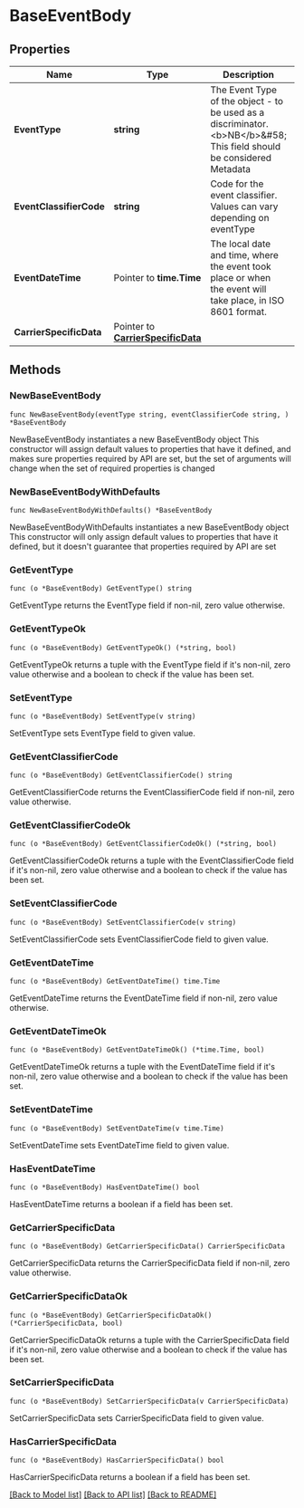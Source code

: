 # BaseEventBody

## Properties

Name | Type | Description | Notes
------------ | ------------- | ------------- | -------------
**EventType** | **string** | The Event Type of the object - to be used as a discriminator. &lt;b&gt;NB&lt;/b&gt;&amp;#58; This field should be considered Metadata | 
**EventClassifierCode** | **string** | Code for the event classifier. Values can vary depending on eventType | 
**EventDateTime** | Pointer to **time.Time** | The local date and time, where the event took place or when the event will take place, in ISO 8601 format. | [optional] 
**CarrierSpecificData** | Pointer to [**CarrierSpecificData**](CarrierSpecificData.md) |  | [optional] 

## Methods

### NewBaseEventBody

`func NewBaseEventBody(eventType string, eventClassifierCode string, ) *BaseEventBody`

NewBaseEventBody instantiates a new BaseEventBody object
This constructor will assign default values to properties that have it defined,
and makes sure properties required by API are set, but the set of arguments
will change when the set of required properties is changed

### NewBaseEventBodyWithDefaults

`func NewBaseEventBodyWithDefaults() *BaseEventBody`

NewBaseEventBodyWithDefaults instantiates a new BaseEventBody object
This constructor will only assign default values to properties that have it defined,
but it doesn't guarantee that properties required by API are set

### GetEventType

`func (o *BaseEventBody) GetEventType() string`

GetEventType returns the EventType field if non-nil, zero value otherwise.

### GetEventTypeOk

`func (o *BaseEventBody) GetEventTypeOk() (*string, bool)`

GetEventTypeOk returns a tuple with the EventType field if it's non-nil, zero value otherwise
and a boolean to check if the value has been set.

### SetEventType

`func (o *BaseEventBody) SetEventType(v string)`

SetEventType sets EventType field to given value.


### GetEventClassifierCode

`func (o *BaseEventBody) GetEventClassifierCode() string`

GetEventClassifierCode returns the EventClassifierCode field if non-nil, zero value otherwise.

### GetEventClassifierCodeOk

`func (o *BaseEventBody) GetEventClassifierCodeOk() (*string, bool)`

GetEventClassifierCodeOk returns a tuple with the EventClassifierCode field if it's non-nil, zero value otherwise
and a boolean to check if the value has been set.

### SetEventClassifierCode

`func (o *BaseEventBody) SetEventClassifierCode(v string)`

SetEventClassifierCode sets EventClassifierCode field to given value.


### GetEventDateTime

`func (o *BaseEventBody) GetEventDateTime() time.Time`

GetEventDateTime returns the EventDateTime field if non-nil, zero value otherwise.

### GetEventDateTimeOk

`func (o *BaseEventBody) GetEventDateTimeOk() (*time.Time, bool)`

GetEventDateTimeOk returns a tuple with the EventDateTime field if it's non-nil, zero value otherwise
and a boolean to check if the value has been set.

### SetEventDateTime

`func (o *BaseEventBody) SetEventDateTime(v time.Time)`

SetEventDateTime sets EventDateTime field to given value.

### HasEventDateTime

`func (o *BaseEventBody) HasEventDateTime() bool`

HasEventDateTime returns a boolean if a field has been set.

### GetCarrierSpecificData

`func (o *BaseEventBody) GetCarrierSpecificData() CarrierSpecificData`

GetCarrierSpecificData returns the CarrierSpecificData field if non-nil, zero value otherwise.

### GetCarrierSpecificDataOk

`func (o *BaseEventBody) GetCarrierSpecificDataOk() (*CarrierSpecificData, bool)`

GetCarrierSpecificDataOk returns a tuple with the CarrierSpecificData field if it's non-nil, zero value otherwise
and a boolean to check if the value has been set.

### SetCarrierSpecificData

`func (o *BaseEventBody) SetCarrierSpecificData(v CarrierSpecificData)`

SetCarrierSpecificData sets CarrierSpecificData field to given value.

### HasCarrierSpecificData

`func (o *BaseEventBody) HasCarrierSpecificData() bool`

HasCarrierSpecificData returns a boolean if a field has been set.


[[Back to Model list]](../README.md#documentation-for-models) [[Back to API list]](../README.md#documentation-for-api-endpoints) [[Back to README]](../README.md)


